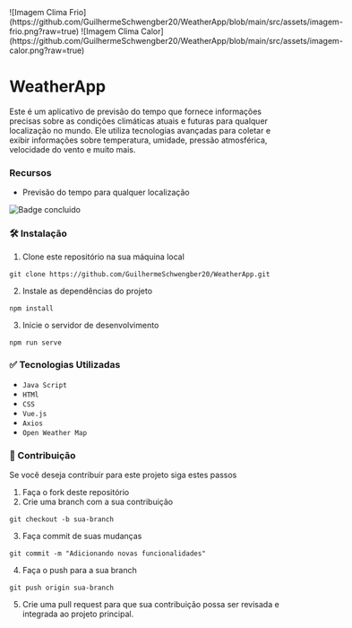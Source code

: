 <div style="display: flex;">
  ![Imagem Clima Frio](https://github.com/GuilhermeSchwengber20/WeatherApp/blob/main/src/assets/imagem-frio.png?raw=true)
  ![Imagem Clima Calor](https://github.com/GuilhermeSchwengber20/WeatherApp/blob/main/src/assets/imagem-calor.png?raw=true)
</div>


# WeatherApp
Este é um aplicativo de previsão do tempo que fornece informações precisas sobre as condições climáticas atuais e futuras para qualquer localização no mundo. Ele utiliza tecnologias avançadas para coletar e exibir informações sobre temperatura, umidade, pressão atmosférica, velocidade do vento e muito mais.

### Recursos
* Previsão do tempo para qualquer localização

![Badge concluido](http://img.shields.io/static/v1?label=STATUS&message=CONCLUIDO&color=GREEN&style=for-the-badge)
### 🛠 Instalação
1. Clone este repositório na sua máquina local
```
git clone https://github.com/GuilhermeSchwengber20/WeatherApp.git
```

2. Instale as dependências do projeto
```
npm install
```
3. Inicie o servidor de desenvolvimento
```
npm run serve
```

### ✅ Tecnologias Utilizadas

* ```Java Script```
* ```HTMl```
* ```CSS```
* ```Vue.js```
* ```Axios```
* ```Open Weather Map```

### 🤝 Contribuição
Se você deseja contribuir para este projeto siga estes passos

1. Faça o fork deste repositório
2. Crie uma branch com a sua contribuição

```
git checkout -b sua-branch
```
3. Faça commit de suas mudanças
```
git commit -m "Adicionando novas funcionalidades"
```

4. Faça o push para a sua branch
```
git push origin sua-branch
```

5. Crie uma pull request para que sua contribuição possa ser revisada e integrada ao projeto principal.
